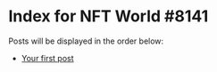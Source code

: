 # Index for NFT World #8141
Posts will be displayed in the order below:

- [Your first post](./001-first.md)

